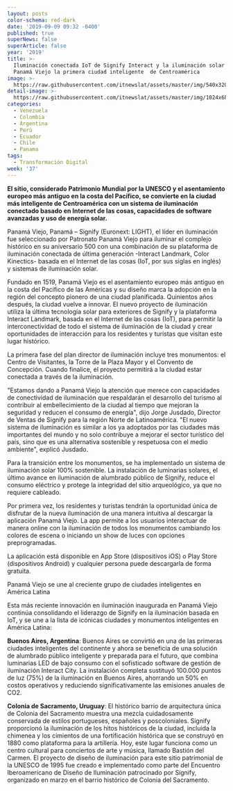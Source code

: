 ```yaml
---
layout: posts
color-schema: red-dark
date: '2019-09-09 09:32 -0400'
published: true
superNews: false
superArticle: false
year: '2019'
title: >-
  Iluminación conectada IoT de Signify Interact y la iluminación solar hacen de
  Panamá Viejo la primera ciudad inteligente  de Centroamérica
image: >-
  https://raw.githubusercontent.com/itnewslat/assets/master/img/540x320/Panama-City-p.jpg
detail-image: >-
  https://raw.githubusercontent.com/itnewslat/assets/master/img/1024x680/Panama-City-g.jpg
categories:
  - Venezuela
  - Colombia
  - Argentina
  - Perú
  - Ecuador
  - Chile
  - Panama
tags:
  - Transformación Digital
week: '37'
---
```

**El sitio, considerado Patrimonio Mundial por la UNESCO y el asentamiento europeo más antiguo en la costa del Pacífico, se convierte en la ciudad más inteligente de Centroamérica con un sistema de iluminación conectado basado en Internet de las cosas, capacidades de software avanzadas y uso de energía solar.**

Panamá Viejo, Panamá – Signify (Euronext: LIGHT), el líder en iluminación fue seleccionado por Patronato Panamá Viejo para iluminar el complejo histórico en su aniversario 500 con una combinación de su plataforma de iluminación conectada de última generación -Interact Landmark, Color Kinectics- basada en el Internet de las cosas (IoT, por sus siglas en inglés) y sistemas de iluminación solar.

Fundado en 1519, Panamá Viejo es el asentamiento europeo más antiguo en la costa del Pacífico de las Américas y su diseño marca la adopción en la región del concepto pionero de una ciudad planificada.  Quinientos años después, la ciudad vuelve a innovar. El nuevo proyecto de iluminación utiliza la última tecnología solar para exteriores de Signify y la plataforma Interact Landmark, basada en el Internet de las cosas (IoT), para permitir la interconectividad de todo el sistema de iluminación de la ciudad y crear oportunidades de interacción para los residentes y turistas que visitan este lugar histórico. 

La primera fase del plan director de iluminación incluye tres monumentos: el Centro de Visitantes, la Torre de la Plaza Mayor y el Convento de Concepción. Cuando finalice, el proyecto permitirá a la ciudad estar conectada a través de la iluminación. 

"Estamos dando a Panamá Viejo la atención que merece con capacidades de conectividad de iluminación que respaldarán el desarrollo del turismo al contribuir al embellecimiento de la ciudad al tiempo que mejoran la seguridad y reducen el consumo de energía", dijo Jorge Jusdado, Director de Ventas de Signify para la región Norte de Latinoamérica.  "El nuevo sistema de iluminación es similar a los ya adoptados por las ciudades más importantes del mundo y no solo contribuye a mejorar el sector turístico del país, sino que es una alternativa sostenible y respetuosa con el medio ambiente", explicó Jusdado.

Para la transición entre los monumentos, se ha implementado un sistema de iluminación solar 100% sostenible. La instalación de luminarias solares, el último avance en iluminación de alumbrado público de Signify, reduce el consumo eléctrico y protege la integridad del sitio arqueológico, ya que no requiere cableado. 


Por primera vez, los residentes y turistas tendrán la oportunidad única de disfrutar de la nueva iluminación de una manera intuitiva al descargar la aplicación Panamá Viejo. La app permite a los usuarios interactuar de manera online con la iluminación de todos los monumentos cambiando los colores de escena o iniciando un show de luces con opciones preprogramadas. 

La aplicación está disponible en App Store (dispositivos iOS) o Play Store (dispositivos Android) y cualquier persona puede descargarla de forma gratuita.

Panamá Viejo se une al creciente grupo de ciudades inteligentes en América Latina 

Esta más reciente innovación en iluminación inaugurada en Panamá Viejo continúa consolidando el liderazgo de Signify en la iluminación basada en IoT, y se une a la lista de icónicas ciudades y monumentos inteligentes en América Latina:

**Buenos Aires, Argentina**: Buenos Aires se convirtió en una de las primeras ciudades inteligentes del continente y ahora se beneficia de una solución de alumbrado público inteligente y preparada para el futuro, que combina luminarias LED de bajo consumo con el sofisticado software de gestión de iluminación Interact City. La instalación completa sustituyó 100.000 puntos de luz (75%) de la iluminación en Buenos Aires, ahorrando un 50% en costos operativos y reduciendo significativamente las emisiones anuales de CO2.  

**Colonia de Sacramento, Uruguay**: El histórico barrio de arquitectura única de Colonia del Sacramento muestra una mezcla cuidadosamente conservada de estilos portugueses, españoles y poscoloniales. Signify proporcionó la iluminación de los hitos históricos de la ciudad, incluida la chimenea y los cimientos de una fortificación histórica que se construyó en 1880 como plataforma para la artillería. Hoy, este lugar funciona como un centro cultural para conciertos de arte y música, llamado Bastión del Carmen. El proyecto de diseño de iluminación para este sitio patrimonial de la UNESCO de 1995 fue creado e implementado como parte del Encuentro Iberoamericano de Diseño de Iluminación patrocinado por Signify, organizado en marzo en el barrio histórico de Colonia del Sacramento. 